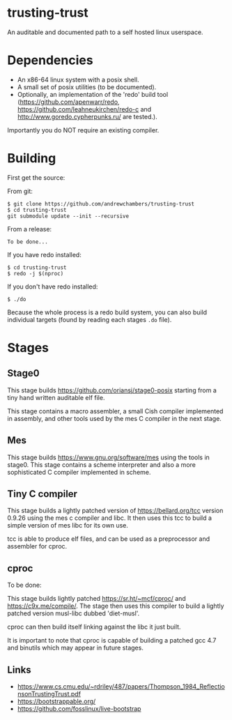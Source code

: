 # trusting-trust

An auditable and documented path to a self hosted linux userspace.

# Dependencies

- An x86-64 linux system with a posix shell.
- A small set of posix utilities (to be documented).
- Optionally, an implementation of the 'redo' build tool
  (https://github.com/apenwarr/redo, https://github.com/leahneukirchen/redo-c and http://www.goredo.cypherpunks.ru/ are tested.).

Importantly you do NOT require an existing compiler.

# Building 

First get the source:

From git:

```
$ git clone https://github.com/andrewchambers/trusting-trust
$ cd trusting-trust
git submodule update --init --recursive
```

From a release:

```
To be done...
```

If you have redo installed:

```
$ cd trusting-trust
$ redo -j $(nproc)
```

If you don't have redo installed:

```
$ ./do
```

Because the whole process is a redo build system, you can also build individual targets (found by reading each stages `.do` file).

# Stages

## Stage0

This stage builds https://github.com/oriansj/stage0-posix starting from a
tiny hand written auditable elf file. 

This stage contains a macro assembler, a small Cish compiler implemented in assembly, and other tools used by the mes C compiler in the next stage.

## Mes

This stage builds https://www.gnu.org/software/mes using the tools in stage0.
This stage contains a scheme interpreter and also a more sophisticated C compiler implemented in scheme.

## Tiny C compiler

This stage builds a lightly patched version of https://bellard.org/tcc version 0.9.26 using the mes
c compiler and libc. It then uses this tcc to build a simple version of mes libc
for its own use.

tcc is able to produce elf files, and can be used as a preprocessor and assembler for cproc.

## cproc
To be done:

This stage builds lightly patched https://sr.ht/~mcf/cproc/ and https://c9x.me/compile/.
The stage then uses this compiler to build a lightly patched version musl-libc dubbed 'diet-musl'.

cproc can then build itself linking against the libc it just built.

It is important to note that cproc is capable of building a patched gcc 4.7 and binutils which
may appear in future stages.


## Links

- https://www.cs.cmu.edu/~rdriley/487/papers/Thompson_1984_ReflectionsonTrustingTrust.pdf
- https://bootstrappable.org/
- https://github.com/fosslinux/live-bootstrap